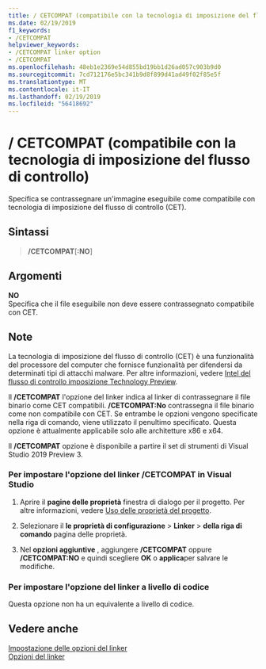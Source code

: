 ```yaml
---
title: / CETCOMPAT (compatibile con la tecnologia di imposizione del flusso di controllo)
ms.date: 02/19/2019
f1_keywords:
- /CETCOMPAT
helpviewer_keywords:
- /CETCOMPAT linker option
- /CETCOMPAT
ms.openlocfilehash: 48eb1e2369e54d855bd19bb1d26ad057c903b9d0
ms.sourcegitcommit: 7cd712176e5bc341b9d8f899d41ad49f02f85e5f
ms.translationtype: MT
ms.contentlocale: it-IT
ms.lasthandoff: 02/19/2019
ms.locfileid: "56418692"
---
```

# <a name="cetcompat-control-flow-enforcement-technology-compatible"></a>/ CETCOMPAT (compatibile con la tecnologia di imposizione del flusso di controllo)

Specifica se contrassegnare un'immagine eseguibile come compatibile con tecnologia di imposizione del flusso di controllo (CET).

## <a name="syntax"></a>Sintassi

> **/CETCOMPAT**\[**:NO**]

## <a name="arguments"></a>Argomenti

**NO**<br/>
Specifica che il file eseguibile non deve essere contrassegnato compatibile con CET.

## <a name="remarks"></a>Note

La tecnologia di imposizione del flusso di controllo (CET) è una funzionalità del processore del computer che fornisce funzionalità per difendersi da determinati tipi di attacchi malware. Per altre informazioni, vedere [Intel del flusso di controllo imposizione Technology Preview](https://software.intel.com/sites/default/files/managed/4d/2a/control-flow-enforcement-technology-preview.pdf).

Il **/CETCOMPAT** l'opzione del linker indica al linker di contrassegnare il file binario come CET compatibili. **/CETCOMPAT:No** contrassegna il file binario come non compatibile con CET. Se entrambe le opzioni vengono specificate nella riga di comando, viene utilizzato il penultimo specificato. Questa opzione è attualmente applicabile solo alle architetture x86 e x64.

Il **/CETCOMPAT** opzione è disponibile a partire il set di strumenti di Visual Studio 2019 Preview 3.

### <a name="to-set-the-cetcompat-linker-option-in-visual-studio"></a>Per impostare l'opzione del linker /CETCOMPAT in Visual Studio

1. Aprire il **pagine delle proprietà** finestra di dialogo per il progetto. Per altre informazioni, vedere [Uso delle proprietà del progetto](../../ide/working-with-project-properties.md).

1. Selezionare il **le proprietà di configurazione** > **Linker** > **della riga di comando** pagina delle proprietà.

1. Nel **opzioni aggiuntive** , aggiungere **/CETCOMPAT** oppure **/CETCOMPAT:NO** e quindi scegliere **OK** o **applica**per salvare le modifiche.

### <a name="to-set-this-linker-option-programmatically"></a>Per impostare l'opzione del linker a livello di codice

Questa opzione non ha un equivalente a livello di codice.

## <a name="see-also"></a>Vedere anche

[Impostazione delle opzioni del linker](../../build/reference/setting-linker-options.md)<br/>
[Opzioni del linker](../../build/reference/linker-options.md)
